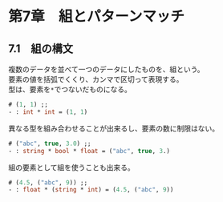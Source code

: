 # 第7章　組とパターンマッチ

## 7.1　組の構文

複数のデータを並べて一つのデータにしたものを、組という。  
要素の値を括弧でくくり、カンマで区切って表現する。  
型は、要素を`*`でつないだものになる。

```ocaml
# (1, 1) ;;
- : int * int = (1, 1)
```

異なる型を組み合わせることが出来るし、要素の数に制限はない。

```ocaml
# ("abc", true, 3.0) ;;
- : string * bool * float = ("abc", true, 3.)
```

組の要素として組を使うことも出来る。

```ocaml
# (4.5, ("abc", 9)) ;;
- : float * (string * int) = (4.5, ("abc", 9))
```
